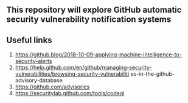 ## This repository will explore GitHub automatic security vulnerability notification systems

## Useful links
1. https://github.blog/2018-10-09-applying-machine-intelligence-to-security-alerts
2. https://help.github.com/en/github/managing-security-vulnerabilities/browsing-security-vulnerabiliti
   es-in-the-github-advisory-database
3. https://github.com/advisories
4. https://securitylab.github.com/tools/codeql

